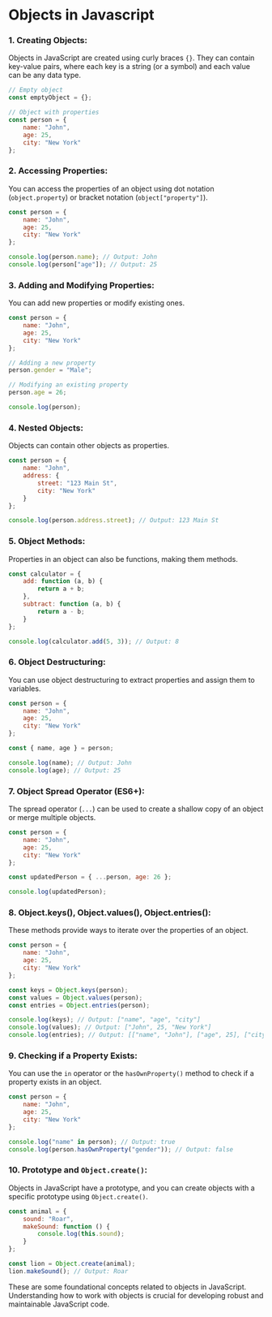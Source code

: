 # Objects in Javascript

### 1. **Creating Objects:**
   Objects in JavaScript are created using curly braces `{}`. They can contain key-value pairs, where each key is a string (or a symbol) and each value can be any data type.

   ```javascript
   // Empty object
   const emptyObject = {};

   // Object with properties
   const person = {
       name: "John",
       age: 25,
       city: "New York"
   };
   ```

### 2. **Accessing Properties:**
   You can access the properties of an object using dot notation (`object.property`) or bracket notation (`object["property"]`).

   ```javascript
   const person = {
       name: "John",
       age: 25,
       city: "New York"
   };

   console.log(person.name); // Output: John
   console.log(person["age"]); // Output: 25
   ```

### 3. **Adding and Modifying Properties:**
   You can add new properties or modify existing ones.

   ```javascript
   const person = {
       name: "John",
       age: 25,
       city: "New York"
   };

   // Adding a new property
   person.gender = "Male";

   // Modifying an existing property
   person.age = 26;

   console.log(person);
   ```

### 4. **Nested Objects:**
   Objects can contain other objects as properties.

   ```javascript
   const person = {
       name: "John",
       address: {
           street: "123 Main St",
           city: "New York"
       }
   };

   console.log(person.address.street); // Output: 123 Main St
   ```

### 5. **Object Methods:**
   Properties in an object can also be functions, making them methods.

   ```javascript
   const calculator = {
       add: function (a, b) {
           return a + b;
       },
       subtract: function (a, b) {
           return a - b;
       }
   };

   console.log(calculator.add(5, 3)); // Output: 8
   ```

### 6. **Object Destructuring:**
   You can use object destructuring to extract properties and assign them to variables.

   ```javascript
   const person = {
       name: "John",
       age: 25,
       city: "New York"
   };

   const { name, age } = person;

   console.log(name); // Output: John
   console.log(age); // Output: 25
   ```

### 7. **Object Spread Operator (ES6+):**
   The spread operator (`...`) can be used to create a shallow copy of an object or merge multiple objects.

   ```javascript
   const person = {
       name: "John",
       age: 25,
       city: "New York"
   };

   const updatedPerson = { ...person, age: 26 };

   console.log(updatedPerson);
   ```

### 8. **Object.keys(), Object.values(), Object.entries():**
   These methods provide ways to iterate over the properties of an object.

   ```javascript
   const person = {
       name: "John",
       age: 25,
       city: "New York"
   };

   const keys = Object.keys(person);
   const values = Object.values(person);
   const entries = Object.entries(person);

   console.log(keys); // Output: ["name", "age", "city"]
   console.log(values); // Output: ["John", 25, "New York"]
   console.log(entries); // Output: [["name", "John"], ["age", 25], ["city", "New York"]]
   ```

### 9. **Checking if a Property Exists:**
   You can use the `in` operator or the `hasOwnProperty()` method to check if a property exists in an object.

   ```javascript
   const person = {
       name: "John",
       age: 25,
       city: "New York"
   };

   console.log("name" in person); // Output: true
   console.log(person.hasOwnProperty("gender")); // Output: false
   ```

### 10. **Prototype and `Object.create()`:**
   Objects in JavaScript have a prototype, and you can create objects with a specific prototype using `Object.create()`.

   ```javascript
   const animal = {
       sound: "Roar",
       makeSound: function () {
           console.log(this.sound);
       }
   };

   const lion = Object.create(animal);
   lion.makeSound(); // Output: Roar
   ```

These are some foundational concepts related to objects in JavaScript. Understanding how to work with objects is crucial for developing robust and maintainable JavaScript code.